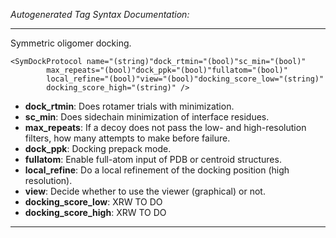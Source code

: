 _Autogenerated Tag Syntax Documentation:_

---
Symmetric oligomer docking.

```
<SymDockProtocol name="(string)"dock_rtmin="(bool)"sc_min="(bool)"
        max_repeats="(bool)"dock_ppk="(bool)"fullatom="(bool)"
        local_refine="(bool)"view="(bool)"docking_score_low="(string)"
        docking_score_high="(string)" />
```

-   **dock_rtmin**: Does rotamer trials with minimization.
-   **sc_min**: Does sidechain minimization of interface residues.
-   **max_repeats**: If a decoy does not pass the low- and high-resolution filters, how many attempts to make before failure.
-   **dock_ppk**: Docking prepack mode.
-   **fullatom**: Enable full-atom input of PDB or centroid structures.
-   **local_refine**: Do a local refinement of the docking position (high resolution).
-   **view**: Decide whether to use the viewer (graphical) or not.
-   **docking_score_low**: XRW TO DO
-   **docking_score_high**: XRW TO DO

---

